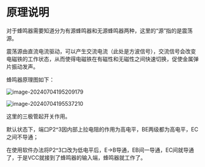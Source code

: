 # 原理说明

对于蜂鸣器需要知道分为有源蜂鸣器和无源蜂鸣器两种，这里的“源”指的是震荡源。

震荡源由直流电流驱动，可以产生交流电流（此处是方波信号），交流信号会改变电磁铁的工作状态，从而使得电磁铁在有磁性和无磁性之间快速切换，促使金属弹片振动发声。

蜂鸣器原理图如下：

![image-20240704195209179](https://md-wind.oss-cn-nanjing.aliyuncs.com/md/202407041952393.png)

![image-20240704195537210](https://md-wind.oss-cn-nanjing.aliyuncs.com/md/202407041955260.png)

这里的三极管起开关作用。

默认状态下，端口P2^3因内部上拉电阻的作用为高电平，BE两级都为高电平，EC之间不导通；

在使用软件办法将P2^3口改为低电平后，E->B导通，EB间一导通，EC间就导通了，于是VCC就接到了蜂鸣器的输入端，蜂鸣器就工作了。